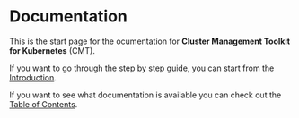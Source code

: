 # Documentation

This is the start page for the ocumentation for __Cluster Management Toolkit for Kubernetes__ (CMT).

If you want to go through the step by step guide, you can start from the [Introduction](Introduction.md#introduction).

If you want to see what documentation is available you can check out the [Table of Contents](Table_of_contents.md#table-of-contents).

